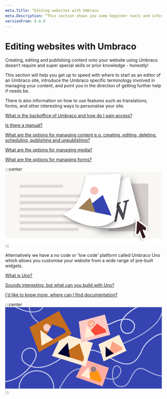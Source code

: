 ```yaml
---
meta.Title: “Editing websites with Umbraco
meta.Description: “This section shows you some beginner tools and information to get your started with Umbraco 8. From making a local installation to extending the backoffice.”
versionFrom: 8.0.0
---
```


# Editing websites with Umbraco

Creating, editing and publishing content onto your website using Umbraco doesn’t require and super special skills or prior knowledge - honestly!

This section will help you get up to speed with where to start as an editor of an Umbraco site, introduce the Umbraco specific terminology involved in managing your content, and point you in the direction of getting further help if needs be.

There is also information on how to use features such as translations, forms, and other interesting ways to personalise your site.

[What is the backoffice of Umbraco and how do I gain access?](https://our.umbraco.com/documentation/Getting-Started/Backoffice/)

[Is there a manual?](documentation/Tutorials/Editors-Manual)

[What are the options for managing content e.g. creating, editing, deleting, scheduling, publishing and unpublishing?](documentation/Tutorials/Editors-Manual/Working-With-Content/)

[What are the options for managing media?](documentation/Tutorials/Editors-Manual/Media-Management/)

[What are the options for managing forms?](documentation/Add-ons/UmbracoForms/Editor/)

:::center
![Editing Umbraco](images/umbraco_8_2_A.png)
:::

Alternatively we have a no code or 'low code' platform called Umbraco Uno which allows you customise your website from a wide range of pre-built widgets.

[What is Uno?](https://umbraco.com/products/umbraco-uno/)

[Sounds interesting, but what can you build with Uno?](https://umbraco.com/products/umbraco-uno/what-can-you-build-with-umbraco-uno/)

[I'd like to know more, where can I find documentation?](https://our.umbraco.com/documentation/Umbraco-Uno/)

:::center
![Umbraco baseline](images/8_6_Email_hero_780x405px.png)
:::